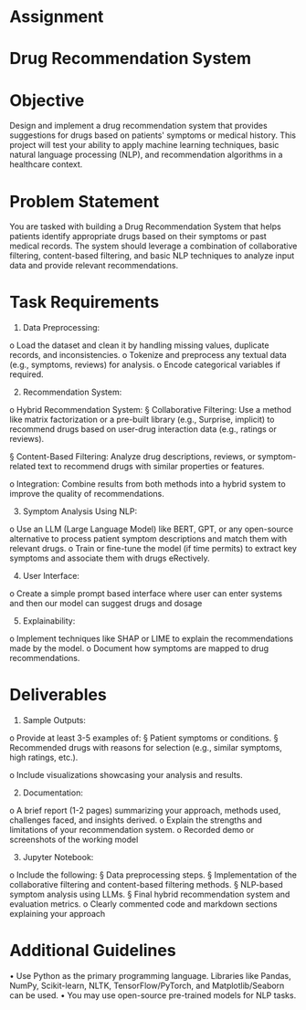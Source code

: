 # Assignment
# Drug Recommendation System

# Objective
Design and implement a drug recommendation system that provides suggestions for
drugs based on patients' symptoms or medical history. This project will test your ability
to apply machine learning techniques, basic natural language processing (NLP), and
recommendation algorithms in a healthcare context.
# Problem Statement
You are tasked with building a Drug Recommendation System that helps patients
identify appropriate drugs based on their symptoms or past medical records. The system
should leverage a combination of collaborative filtering, content-based filtering, and
basic NLP techniques to analyze input data and provide relevant recommendations.

# Task Requirements
1. Data Preprocessing:
   
o Load the dataset and clean it by handling missing values, duplicate
records, and inconsistencies.
o Tokenize and preprocess any textual data (e.g., symptoms, reviews) for
analysis.
o Encode categorical variables if required.

2. Recommendation System:

o Hybrid Recommendation System:
§ Collaborative Filtering: Use a method like matrix factorization or a
pre-built library (e.g., Surprise, implicit) to recommend drugs
based on user-drug interaction data (e.g., ratings or reviews).

§ Content-Based Filtering: Analyze drug descriptions, reviews, or
symptom-related text to recommend drugs with similar properties
or features.

o Integration: Combine results from both methods into a hybrid system to
improve the quality of recommendations.

3. Symptom Analysis Using NLP:
   
o Use an LLM (Large Language Model) like BERT, GPT, or any open-source
alternative to process patient symptom descriptions and match them
with relevant drugs.
o Train or fine-tune the model (if time permits) to extract key symptoms and
associate them with drugs eRectively.

4. User Interface:
   
o Create a simple prompt based interface where user can enter systems
and then our model can suggest drugs and dosage

5. Explainability:
   
o Implement techniques like SHAP or LIME to explain the
recommendations made by the model.
o Document how symptoms are mapped to drug recommendations.

# Deliverables
1. Sample Outputs:
   
o Provide at least 3-5 examples of:
§ Patient symptoms or conditions.
§ Recommended drugs with reasons for selection (e.g., similar
symptoms, high ratings, etc.).

o Include visualizations showcasing your analysis and results.

2. Documentation:

o A brief report (1-2 pages) summarizing your approach, methods used,
challenges faced, and insights derived.
o Explain the strengths and limitations of your recommendation system.
o Recorded demo or screenshots of the working model

3. Jupyter Notebook:

o Include the following:
§ Data preprocessing steps.
§ Implementation of the collaborative filtering and content-based
filtering methods.
§ NLP-based symptom analysis using LLMs.
§ Final hybrid recommendation system and evaluation metrics.
o Clearly commented code and markdown sections explaining your
approach


# Additional Guidelines
• Use Python as the primary programming language. Libraries like Pandas,
NumPy, Scikit-learn, NLTK, TensorFlow/PyTorch, and Matplotlib/Seaborn can
be used.
• You may use open-source pre-trained models for NLP tasks.
